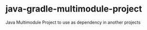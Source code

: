 # java-gradle-multimodule-project
Java Multimodule Project to use as dependency in another projects
